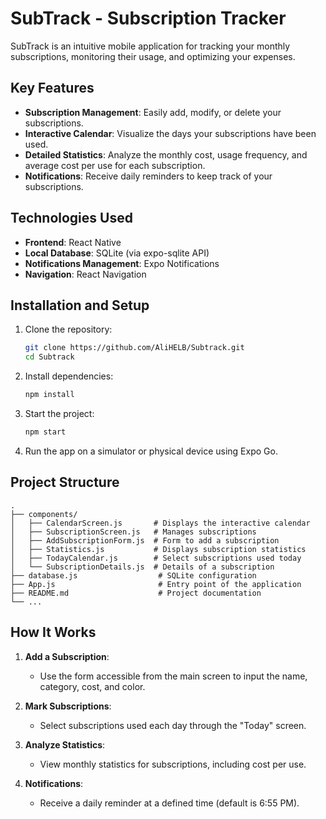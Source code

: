 # SubTrack - Subscription Tracker

SubTrack is an intuitive mobile application for tracking your monthly subscriptions, monitoring their usage, and optimizing your expenses.

## Key Features

- **Subscription Management**: Easily add, modify, or delete your subscriptions.
- **Interactive Calendar**: Visualize the days your subscriptions have been used.
- **Detailed Statistics**: Analyze the monthly cost, usage frequency, and average cost per use for each subscription.
- **Notifications**: Receive daily reminders to keep track of your subscriptions.

## Technologies Used

- **Frontend**: React Native
- **Local Database**: SQLite (via expo-sqlite API)
- **Notifications Management**: Expo Notifications
- **Navigation**: React Navigation

## Installation and Setup

1. Clone the repository:
   ```bash
   git clone https://github.com/AliHELB/Subtrack.git
   cd Subtrack
   ```

2. Install dependencies:
   ```bash
   npm install
   ```

3. Start the project:
   ```bash
   npm start
   ```

4. Run the app on a simulator or physical device using Expo Go.

## Project Structure

```plaintext
.
├── components/
│   ├── CalendarScreen.js       # Displays the interactive calendar
│   ├── SubscriptionScreen.js   # Manages subscriptions
│   ├── AddSubscriptionForm.js  # Form to add a subscription
│   ├── Statistics.js           # Displays subscription statistics
│   ├── TodayCalendar.js        # Select subscriptions used today
│   └── SubscriptionDetails.js  # Details of a subscription
├── database.js                  # SQLite configuration
├── App.js                       # Entry point of the application
├── README.md                    # Project documentation
└── ...
```

## How It Works

1. **Add a Subscription**:
   - Use the form accessible from the main screen to input the name, category, cost, and color.

2. **Mark Subscriptions**:
   - Select subscriptions used each day through the "Today" screen.

3. **Analyze Statistics**:
   - View monthly statistics for subscriptions, including cost per use.

4. **Notifications**:
   - Receive a daily reminder at a defined time (default is 6:55 PM).
